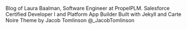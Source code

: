 Blog of Laura Baalman, Software Engineer at PropelPLM. Salesforce Certified Developer I and Platform App Builder
Built with Jekyll and Carte Noire Theme by Jacob Tomlinson @_JacobTomlinson

